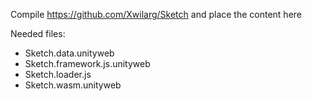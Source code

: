 Compile https://github.com/Xwilarg/Sketch and place the content here

Needed files:
- Sketch.data.unityweb
- Sketch.framework.js.unityweb
- Sketch.loader.js
- Sketch.wasm.unityweb